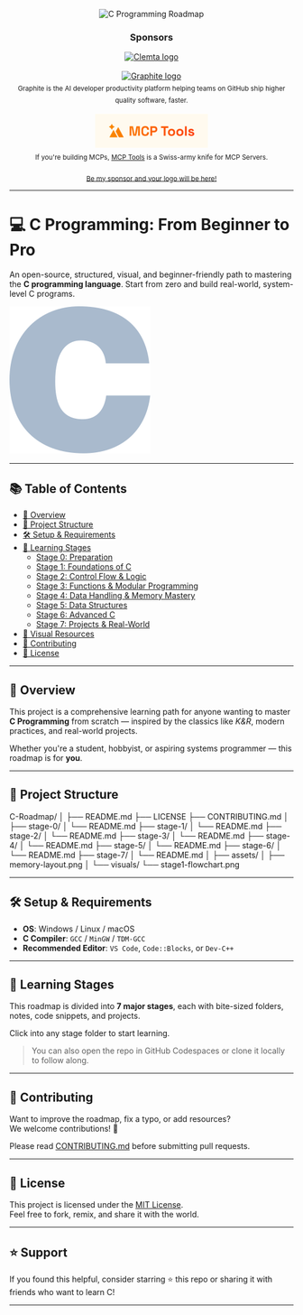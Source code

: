 <p align="center">
  <img width="395" alt="C Programming Roadmap" src="https://github.com/user-attachments/assets/e0d0e32d-d2ce-4459-9f37-e951d9f4f5de" />
</p>

<h3 align="center">Sponsors</h3>

<p align="center">
  <a href="https://clemta.com" align="center" target="_blank">
    <img height="50" alt="Clemta logo" src="https://clemta.com/wp-content/uploads/2023/03/logo-clemta-com-1.png.webp">
  </a>
  <br><br>

  <a href="https://graphite.dev/?utm_source=github&utm_medium=repo&utm_campaign=awesome_chatgpt_prompts" align="center" target="_blank">
    <img height="100" alt="Graphite logo" src="https://github.com/user-attachments/assets/981a244b-4bc8-4884-98f7-dd1d425063ae">
  </a>
  <br>
  <sub>Graphite is the AI developer productivity platform helping teams on GitHub ship higher quality software, faster.</sub>
  <br><br>
  
  <a href="https://github.com/f/mcptools" align="center" target="_blank">
    <img height="60" alt="Hugging Face logo" src="https://github.com/f/mcptools/raw/master/.github/resources/logo.png">
  </a>
  <br>
  <sub>If you're building MCPs, <a href="https://github.com/f/mcptools">MCP Tools</a> is a Swiss-army knife for MCP Servers.</sub>
  <br><br>
  <sub><a href="https://github.com/sponsors/f/sponsorships?sponsor=f&amp;tier_id=319423">Be my sponsor and your logo will be here!</a></sub>
</p>

---

# 💻 C Programming: From Beginner to Pro

An open-source, structured, visual, and beginner-friendly path to mastering the **C programming language**. Start from zero and build real-world, system-level C programs.

![C Programming Banner](./assets/banner.png)

---

## 📚 Table of Contents

- [🚀 Overview](#-overview)
- [📁 Project Structure](#-project-structure)
- [🛠️ Setup & Requirements](#️-setup--requirements)
- [🧠 Learning Stages](#-learning-stages)
  - [Stage 0: Preparation](./stage-0/)
  - [Stage 1: Foundations of C](./stage-1/)
  - [Stage 2: Control Flow & Logic](./stage-2/)
  - [Stage 3: Functions & Modular Programming](./stage-3/)
  - [Stage 4: Data Handling & Memory Mastery](./stage-4/)
  - [Stage 5: Data Structures](./stage-5/)
  - [Stage 6: Advanced C](./stage-6/)
  - [Stage 7: Projects & Real-World](./stage-7/)
- [📸 Visual Resources](./visuals/)
- [💬 Contributing](#-contributing)
- [📄 License](#-license)

---

## 🚀 Overview

This project is a comprehensive learning path for anyone wanting to master **C Programming** from scratch — inspired by the classics like *K&R*, modern practices, and real-world projects.

Whether you're a student, hobbyist, or aspiring systems programmer — this roadmap is for **you**.

---

## 📁 Project Structure

C-Roadmap/ │ ├── README.md ├── LICENSE ├── CONTRIBUTING.md │ ├── stage-0/ │ └── README.md ├── stage-1/ │ └── README.md ├── stage-2/ │ └── README.md ├── stage-3/ │ └── README.md ├── stage-4/ │ └── README.md ├── stage-5/ │ └── README.md ├── stage-6/ │ └── README.md ├── stage-7/ │ └── README.md │ ├── assets/ │ ├── memory-layout.png │ └── visuals/ └── stage1-flowchart.png


---

## 🛠️ Setup & Requirements

- **OS**: Windows / Linux / macOS
- **C Compiler**: `GCC` / `MinGW` / `TDM-GCC`
- **Recommended Editor**: `VS Code`, `Code::Blocks`, or `Dev-C++`

---

## 🧠 Learning Stages

This roadmap is divided into **7 major stages**, each with bite-sized folders, notes, code snippets, and projects.

Click into any stage folder to start learning.

> You can also open the repo in GitHub Codespaces or clone it locally to follow along.

---

## 💬 Contributing

Want to improve the roadmap, fix a typo, or add resources?  
We welcome contributions! 🙌

Please read [CONTRIBUTING.md](./CONTRIBUTING.md) before submitting pull requests.

---

## 📄 License

This project is licensed under the [MIT License](./LICENSE).  
Feel free to fork, remix, and share it with the world.

---

## ⭐ Support

If you found this helpful, consider starring ⭐ this repo or sharing it with friends who want to learn C!

---
